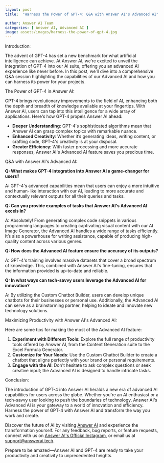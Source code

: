 ```yaml
---
layout: post
title:  "Harness the Power of GPT-4: Q&A with Answer AI's Advanced AI"

author: Answer AI Team
categories: [ Answer AI, Advanced AI ]
image: assets/images/harness-the-power-of-gpt-4.jpg
---
```


Introduction:

The advent of GPT-4 has set a new benchmark for what artificial intelligence can achieve. At Answer AI, we're excited to unveil the integration of GPT-4 into our AI suite, offering you an advanced AI experience like never before. In this post, we'll dive into a comprehensive Q&A session highlighting the capabilities of our Advanced AI and how you can harness its power for your projects.

The Power of GPT-4 in Answer AI:

GPT-4 brings revolutionary improvements to the field of AI, enhancing both the depth and breadth of knowledge available at your fingertips. With Answer AI, users can tap into this intelligence for a wide array of applications. Here's how GPT-4 propels Answer AI ahead:

- **Deeper Understanding**: GPT-4's sophisticated algorithms mean that Answer AI can grasp complex topics with remarkable nuance.
- **Enhanced Creativity**: Whether it’s generating ideas, writing content, or crafting code, GPT-4's creativity is at your disposal.
- **Greater Efficiency**: With faster processing and more accurate responses, Answer AI's Advanced AI feature saves you precious time.

Q&A with Answer AI's Advanced AI:

**Q: What makes GPT-4 integration into Answer AI a game-changer for users?**

A: GPT-4's advanced capabilities mean that users can enjoy a more intuitive and human-like interaction with our AI, leading to more accurate and contextually relevant outputs for all their queries and tasks.

**Q: Can you provide examples of tasks that Answer AI's Advanced AI excels in?**

A: Absolutely! From generating complex code snippets in various programming languages to creating captivating visual content with our AI Image Generator, the Advanced AI handles a wide range of tasks efficiently. It’s also a powerhouse for writing assistance, capable of producing high-quality content across various genres.

**Q: How does the Advanced AI feature ensure the accuracy of its outputs?**

A: GPT-4's training involves massive datasets that cover a broad spectrum of knowledge. This, combined with Answer AI's fine-tuning, ensures that the information provided is up-to-date and reliable.

**Q: In what ways can tech-savvy users leverage the Advanced AI for innovation?**

A: By utilizing the Custom Chatbot Builder, users can develop unique chatbots for their businesses or personal use. Additionally, the Advanced AI can serve as a brainstorming partner, helping to ideate and innovate new technology solutions.

Maximizing Productivity with Answer AI's Advanced AI:

Here are some tips for making the most of the Advanced AI feature:

1. **Experiment with Different Tools**: Explore the full range of productivity tools offered by Answer AI, from the Content Generation suite to the Excel Formula Generator.
2. **Customize for Your Needs**: Use the Custom Chatbot Builder to create a chatbot that aligns perfectly with your brand or personal requirements.
3. **Engage with the AI**: Don't hesitate to ask complex questions or seek creative input; the Advanced AI is designed to handle intricate tasks.

Conclusion:

The introduction of GPT-4 into Answer AI heralds a new era of advanced AI capabilities for users across the globe. Whether you're an AI enthusiast or a tech-savvy user looking to push the boundaries of technology, Answer AI's Advanced AI is your gateway to a world of innovation and efficiency. Harness the power of GPT-4 with Answer AI and transform the way you work and create.

Discover the future of AI by visiting [Answer AI][answerai-website] and experience the transformation yourself. For any feedback, bug reports, or feature requests, connect with us on [Answer AI's Official Instagram][answerai-insta], or email us at [support@answerai.tech][answerai-support].

[answerai-website]: https://answerai.tech
[answerai-insta]: https://instagram.com/answerai.tech
[answerai-support]: support@answerai.tech

Prepare to be amazed—Answer AI and GPT-4 are ready to take your productivity and creativity to unprecedented heights.